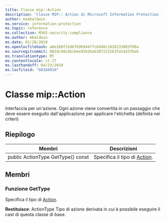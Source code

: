 ```yaml
---
title: Classe mip::Action
description: 'Classe MIP:: Action di Microsoft Information Protection (MIP) SDK vengono documentate.'
author: msmbaldwin
ms.service: information-protection
ms.topic: reference
ms.collection: M365-security-compliance
ms.author: mbaldwin
ms.date: 01/28/2019
ms.openlocfilehash: a8e160f31dbf696944f7c6d40c1826233883f00a
ms.sourcegitcommit: 682dc48cbbcbee93b26ab3872231b3fa54d3f6eb
ms.translationtype: MT
ms.contentlocale: it-IT
ms.lasthandoff: 04/23/2019
ms.locfileid: "60184910"
---
```

# <a name="class-mipaction"></a>Classe mip::Action 
Interfaccia per un'azione. Ogni azione viene convertita in un passaggio che deve essere eseguito dall'applicazione per applicare l'etichetta (definita nei criteri)
  
## <a name="summary"></a>Riepilogo
 Membri                        | Descrizioni                                
--------------------------------|---------------------------------------------
public ActionType GetType() const  |  Specifica il tipo di [Action](class_mip_action.md).
  
## <a name="members"></a>Membri
  
### <a name="gettype-function"></a>Funzione GetType
Specifica il tipo di [Action](class_mip_action.md).

  
**Restituisce**: ActionType Tipo di azione derivata in cui è possibile eseguire il cast di questa classe di base.
